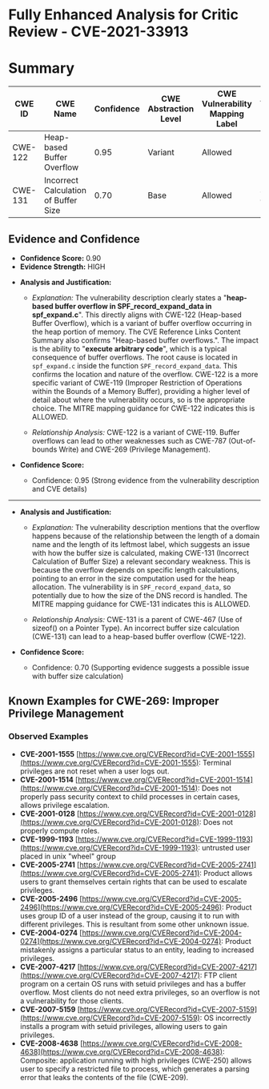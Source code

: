 # Fully Enhanced Analysis for Critic Review - CVE-2021-33913

# Summary
| CWE ID | CWE Name | Confidence | CWE Abstraction Level | CWE Vulnerability Mapping Label | CWE-Vulnerability Mapping Notes |
|---|---|---|---|---|---|
| CWE-122 | Heap-based Buffer Overflow | 0.95 | Variant | Allowed | Primary CWE |
| CWE-131 | Incorrect Calculation of Buffer Size | 0.70 | Base | Allowed | Secondary Candidate |

## Evidence and Confidence

*   **Confidence Score:** 0.90
*   **Evidence Strength:** HIGH

- **Analysis and Justification:**  
  - *Explanation:* The vulnerability description clearly states a "**heap-based buffer overflow in SPF_record_expand_data in spf_expand.c**". This directly aligns with CWE-122 (Heap-based Buffer Overflow), which is a variant of buffer overflow occurring in the heap portion of memory. The CVE Reference Links Content Summary also confirms "Heap-based buffer overflows.". The impact is the ability to "**execute arbitrary code**", which is a typical consequence of buffer overflows. The root cause is located in `spf_expand.c` inside the function `SPF_record_expand_data`. This confirms the location and nature of the overflow. CWE-122 is a more specific variant of CWE-119 (Improper Restriction of Operations within the Bounds of a Memory Buffer), providing a higher level of detail about where the vulnerability occurs, so is the appropriate choice. The MITRE mapping guidance for CWE-122 indicates this is ALLOWED.

  - *Relationship Analysis:* CWE-122 is a variant of CWE-119. Buffer overflows can lead to other weaknesses such as CWE-787 (Out-of-bounds Write) and CWE-269 (Privilege Management).

- **Confidence Score:**  
  - Confidence: 0.95 (Strong evidence from the vulnerability description and CVE details)

---

- **Analysis and Justification:**  
  - *Explanation:* The vulnerability description mentions that the overflow happens because of the relationship between the length of a domain name and the length of its leftmost label, which suggests an issue with how the buffer size is calculated, making CWE-131 (Incorrect Calculation of Buffer Size) a relevant secondary weakness. This is because the overflow depends on specific length calculations, pointing to an error in the size computation used for the heap allocation. The vulnerability is in `SPF_record_expand_data`, so potentially due to how the size of the DNS record is handled. The MITRE mapping guidance for CWE-131 indicates this is ALLOWED.

  - *Relationship Analysis:* CWE-131 is a parent of CWE-467 (Use of sizeof() on a Pointer Type). An incorrect buffer size calculation (CWE-131) can lead to a heap-based buffer overflow (CWE-122).

- **Confidence Score:**  
  - Confidence: 0.70 (Supporting evidence suggests a possible issue with buffer size calculation)



## Known Examples for CWE-269: Improper Privilege Management
### Observed Examples
- **CVE-2001-1555** [https://www.cve.org/CVERecord?id=CVE-2001-1555](https://www.cve.org/CVERecord?id=CVE-2001-1555): Terminal privileges are not reset when a user logs out.
- **CVE-2001-1514** [https://www.cve.org/CVERecord?id=CVE-2001-1514](https://www.cve.org/CVERecord?id=CVE-2001-1514): Does not properly pass security context to child processes in certain cases, allows privilege escalation.
- **CVE-2001-0128** [https://www.cve.org/CVERecord?id=CVE-2001-0128](https://www.cve.org/CVERecord?id=CVE-2001-0128): Does not properly compute roles.
- **CVE-1999-1193** [https://www.cve.org/CVERecord?id=CVE-1999-1193](https://www.cve.org/CVERecord?id=CVE-1999-1193): untrusted user placed in unix "wheel" group
- **CVE-2005-2741** [https://www.cve.org/CVERecord?id=CVE-2005-2741](https://www.cve.org/CVERecord?id=CVE-2005-2741): Product allows users to grant themselves certain rights that can be used to escalate privileges.
- **CVE-2005-2496** [https://www.cve.org/CVERecord?id=CVE-2005-2496](https://www.cve.org/CVERecord?id=CVE-2005-2496): Product uses group ID of a user instead of the group, causing it to run with different privileges. This is resultant from some other unknown issue.
- **CVE-2004-0274** [https://www.cve.org/CVERecord?id=CVE-2004-0274](https://www.cve.org/CVERecord?id=CVE-2004-0274): Product mistakenly assigns a particular status to an entity, leading to increased privileges.
- **CVE-2007-4217** [https://www.cve.org/CVERecord?id=CVE-2007-4217](https://www.cve.org/CVERecord?id=CVE-2007-4217): FTP client program on a certain OS runs with setuid privileges and has a buffer overflow. Most clients do not need extra privileges, so an overflow is not a vulnerability for those clients.
- **CVE-2007-5159** [https://www.cve.org/CVERecord?id=CVE-2007-5159](https://www.cve.org/CVERecord?id=CVE-2007-5159): OS incorrectly installs a program with setuid privileges, allowing users to gain privileges.
- **CVE-2008-4638** [https://www.cve.org/CVERecord?id=CVE-2008-4638](https://www.cve.org/CVERecord?id=CVE-2008-4638): Composite: application running with high privileges (CWE-250) allows user to specify a restricted file to process, which generates a parsing error that leaks the contents of the file (CWE-209).
